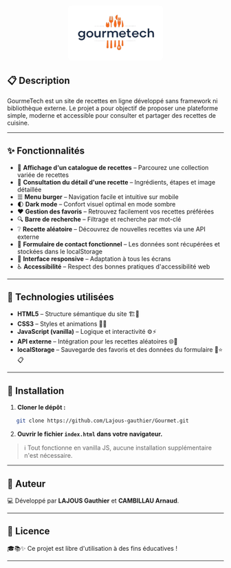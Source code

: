 <p align="center">
  <img src="assets/images/logo_gourmetech.jpg" alt="Logo GourmeTech" width="200" style="background-color: white; padding: 10px; border-radius: 8px;">
</p>


## 📋 Description

GourmeTech est un site de recettes en ligne développé sans framework ni bibliothèque externe.
Le projet a pour objectif de proposer une plateforme simple, moderne et accessible pour consulter et partager des recettes de cuisine.

---

## ✨ Fonctionnalités

- 📖 **Affichage d'un catalogue de recettes** – Parcourez une collection variée de recettes
- 🥣 **Consultation du détail d'une recette** – Ingrédients, étapes et image détaillée
- ☰ **Menu burger** – Navigation facile et intuitive sur mobile
- 🌓 **Dark mode** – Confort visuel optimal en mode sombre
- ❤️ **Gestion des favoris** – Retrouvez facilement vos recettes préférées
- 🔍 **Barre de recherche** – Filtrage et recherche par mot-clé
- ❔ **Recette aléatoire** – Découvrez de nouvelles recettes via une API externe
- 📜 **Formulaire de contact fonctionnel** – Les données sont récupérées et stockées dans le localStorage
- 📱 **Interface responsive** – Adaptation à tous les écrans
- ♿ **Accessibilité** – Respect des bonnes pratiques d'accessibilité web

---

## 🧩 Technologies utilisées

- **HTML5** – Structure sémantique du site 🏗️🧱
- **CSS3** – Styles et animations 🎨✨
- **JavaScript (vanilla)** – Logique et interactivité ⚙️⚡
- **API externe** – Intégration pour les recettes aléatoires 🌐🍲
- **localStorage** – Sauvegarde des favoris et des données du formulaire 💾⭐📋

---

## 🚀 Installation

1. **Cloner le dépôt :**
```bash
   git clone https://github.com/Lajous-gauthier/Gourmet.git
```

2. **Ouvrir le fichier `index.html` dans votre navigateur.**

> ℹ️ Tout fonctionne en vanilla JS, aucune installation supplémentaire n'est nécessaire.

---

## 👤 Auteur

💻 Développé par **LAJOUS Gauthier** et **CAMBILLAU Arnaud**. 

---

## 📝 Licence

🎓📚✨ Ce projet est libre d'utilisation à des fins éducatives !

---